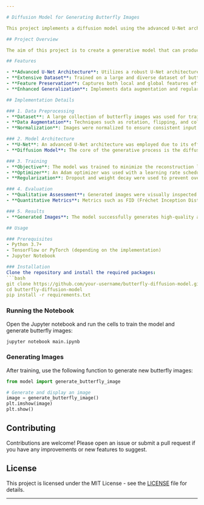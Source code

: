 ```yaml
---

# Diffusion Model for Generating Butterfly Images

This project implements a diffusion model using the advanced U-Net architecture to generate intricate butterfly patterns.

## Project Overview

The aim of this project is to create a generative model that can produce realistic and diverse butterfly images. By leveraging a diffusion model and the U-Net architecture, we train on a large dataset of butterfly images to capture both the local and global features of butterfly wings while preserving spatial information.

## Features

- **Advanced U-Net Architecture**: Utilizes a robust U-Net architecture for detailed and high-quality image generation.
- **Extensive Dataset**: Trained on a large and diverse dataset of butterfly images to ensure variability and authenticity in generated images.
- **Feature Preservation**: Captures both local and global features effectively while maintaining spatial coherence.
- **Enhanced Generalization**: Implements data augmentation and regularization techniques to improve the model's ability to generalize to unseen data.

## Implementation Details

### 1. Data Preprocessing
- **Dataset**: A large collection of butterfly images was used for training.
- **Data Augmentation**: Techniques such as rotation, flipping, and color adjustments were applied to increase the diversity of the training data.
- **Normalization**: Images were normalized to ensure consistent input for the model.

### 2. Model Architecture
- **U-Net**: An advanced U-Net architecture was employed due to its efficacy in image segmentation and generation tasks. The U-Net consists of an encoder-decoder structure with skip connections that help preserve spatial information.
- **Diffusion Model**: The core of the generative process is the diffusion model, which iteratively refines random noise into a coherent image through a learned process.

### 3. Training
- **Objective**: The model was trained to minimize the reconstruction loss between generated images and real images.
- **Optimizer**: An Adam optimizer was used with a learning rate scheduler to adapt the learning rate during training.
- **Regularization**: Dropout and weight decay were used to prevent overfitting and improve generalization.

### 4. Evaluation
- **Qualitative Assessment**: Generated images were visually inspected for realism and diversity.
- **Quantitative Metrics**: Metrics such as FID (Fréchet Inception Distance) were used to evaluate the quality of the generated images.

### 5. Results
- **Generated Images**: The model successfully generates high-quality and diverse butterfly images that capture intricate details of butterfly wings.

## Usage

### Prerequisites
- Python 3.7+
- TensorFlow or PyTorch (depending on the implementation)
- Jupyter Notebook

### Installation
Clone the repository and install the required packages:
```bash
git clone https://github.com/your-username/butterfly-diffusion-model.git
cd butterfly-diffusion-model
pip install -r requirements.txt
```

### Running the Notebook
Open the Jupyter notebook and run the cells to train the model and generate butterfly images:
```bash
jupyter notebook main.ipynb
```

### Generating Images
After training, use the following function to generate new butterfly images:
```python
from model import generate_butterfly_image

# Generate and display an image
image = generate_butterfly_image()
plt.imshow(image)
plt.show()
```

## Contributing

Contributions are welcome! Please open an issue or submit a pull request if you have any improvements or new features to suggest.

## License

This project is licensed under the MIT License - see the [LICENSE](LICENSE) file for details.

---
```

